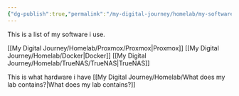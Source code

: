 ```yaml
---
{"dg-publish":true,"permalink":"/my-digital-journey/homelab/my-software-of-choice/"}
---
```


This is a list of my software i use.

[[My Digital Journey/Homelab/Proxmox/Proxmox\|Proxmox]]
[[My Digital Journey/Homelab/Docker\|Docker]]
[[My Digital Journey/Homelab/TrueNAS/TrueNAS\|TrueNAS]]


This is what hardware i have [[My Digital Journey/Homelab/What does my lab contains?\|What does my lab contains?]]



